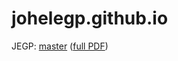# johelegp.github.io

JEGP:
   [master](https://johelegp.github.io/jegp/)
([full PDF](https://johelegp.github.io/jegp/jegp.pdf))
